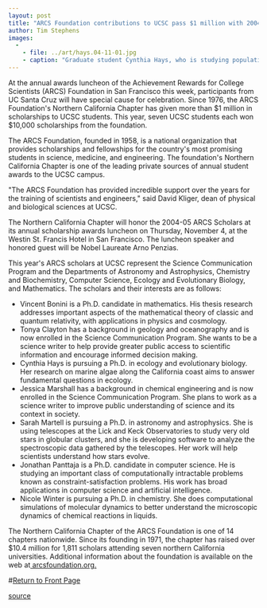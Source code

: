 ```yaml
---
layout: post
title: "ARCS Foundation contributions to UCSC pass $1 million with 2004-05 scholarships for seven top students"
author: Tim Stephens
images:
  -
    - file: ../art/hays.04-11-01.jpg
    - caption: "Graduate student Cynthia Hays, who is studying populations of marine algae on rocky shorelines, is one of seven UCSC students to receive scholarships from the ARCS Foundation this year. Photo: Jim MacKenzie"
---
```


At the annual awards luncheon of the Achievement Rewards for College Scientists (ARCS) Foundation in San Francisco this week, participants from UC Santa Cruz will have special cause for celebration. Since 1976, the ARCS Foundation's Northern California Chapter has given more than $1 million in scholarships to UCSC students. This year, seven UCSC students each won $10,000 scholarships from the foundation.

The ARCS Foundation, founded in 1958, is a national organization that provides scholarships and fellowships for the country's most promising students in science, medicine, and engineering. The foundation's Northern California Chapter is one of the leading private sources of annual student awards to the UCSC campus.

"The ARCS Foundation has provided incredible support over the years for the training of scientists and engineers," said David Kliger, dean of physical and biological sciences at UCSC.

The Northern California Chapter will honor the 2004-05 ARCS Scholars at its annual scholarship awards luncheon on Thursday, November 4, at the Westin St. Francis Hotel in San Francisco. The luncheon speaker and honored guest will be Nobel Laureate Arno Penzias.

This year's ARCS scholars at UCSC represent the Science Communication Program and the Departments of Astronomy and Astrophysics, Chemistry and Biochemistry, Computer Science, Ecology and Evolutionary Biology, and Mathematics. The scholars and their interests are as follows:

* Vincent Bonini is a Ph.D. candidate in mathematics. His thesis research addresses important aspects of the mathematical theory of classic and quantum relativity, with applications in physics and cosmology.
* Tonya Clayton has a background in geology and oceanography and is now enrolled in the Science Communication Program. She wants to be a science writer to help provide greater public access to scientific information and encourage informed decision making.
* Cynthia Hays is pursuing a Ph.D. in ecology and evolutionary biology. Her research on marine algae along the California coast aims to answer fundamental questions in ecology.
* Jessica Marshall has a background in chemical engineering and is now enrolled in the Science Communication Program. She plans to work as a science writer to improve public understanding of science and its context in society.
* Sarah Martell is pursuing a Ph.D. in astronomy and astrophysics. She is using telescopes at the Lick and Keck Observatories to study very old stars in globular clusters, and she is developing software to analyze the spectroscopic data gathered by the telescopes. Her work will help scientists understand how stars evolve.
* Jonathan Panttaja is a Ph.D. candidate in computer science. He is studying an important class of computationally intractable problems known as constraint-satisfaction problems. His work has broad applications in computer science and artificial intelligence.
* Nicole Winter is pursuing a Ph.D. in chemistry. She does computational simulations of molecular dynamics to better understand the microscopic dynamics of chemical reactions in liquids.

The Northern California Chapter of the ARCS Foundation is one of 14 chapters nationwide. Since its founding in 1971, the chapter has raised over $10.4 million for 1,811 scholars attending seven northern California universities. Additional information about the foundation is available on the web at[ arcsfoundation.org.][1]

#[Return to Front Page][2]

[1]: http://arcsfoundation.org
[2]: http://currents.ucsc.edu/

[source](http://www1.ucsc.edu/currents/04-05/11-01/arcs.asp "Permalink to arcs")
